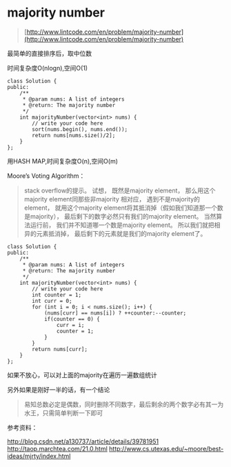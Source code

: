 # majority number
>  [http://www.lintcode.com/en/problem/majority-number](http://www.lintcode.com/en/problem/majority-number)

最简单的直接排序后，取中位数

时间复杂度O(nlogn),空间O(1)

	class Solution {
	public:
	    /**
	     * @param nums: A list of integers
	     * @return: The majority number
	     */
	    int majorityNumber(vector<int> nums) {
	        // write your code here
	        sort(nums.begin(), nums.end());
	        return nums[nums.size()/2];
	    }
	};

用HASH MAP,时间复杂度O(n),空间O(m)

Moore’s Voting Algorithm：

>stack overflow的提示。 试想， 既然是majority element， 那么用这个majority element同那些非majority 相对应， 遇到不是majority的element， 就用这个majority element将其抵消掉（假如我们知道那一个数是majority）， 最后剩下的数字必然只有我们的majority element。 当然算法运行前， 我们并不知道哪一个数是majority element。 所以我们就把相异的元素抵消掉， 最后剩下的元素就是我们的majority element了。


	class Solution {
	public:
	    /**
	     * @param nums: A list of integers
	     * @return: The majority number
	     */
	    int majorityNumber(vector<int> nums) {
	        // write your code here
	        int counter = 1;
	        int curr = 0;
	        for (int i = 0; i < nums.size(); i++) {
	            (nums[curr] == nums[i]) ? ++counter:--counter;
	            if(counter == 0) {
	                curr = i;
	                counter = 1;
	            }
	        }
	        return nums[curr];
	    }
	};

如果不放心，可以对上面的majority在遍历一遍数组统计

另外如果是刚好一半的话，有一个结论

>易知总数必定是偶数，同时删除不同数字，最后剩余的两个数字必有其一为水王，只需简单判断一下即可

参考资料：

http://blog.csdn.net/a130737/article/details/39781951
http://taop.marchtea.com/21.0.html
http://www.cs.utexas.edu/~moore/best-ideas/mjrty/index.html
